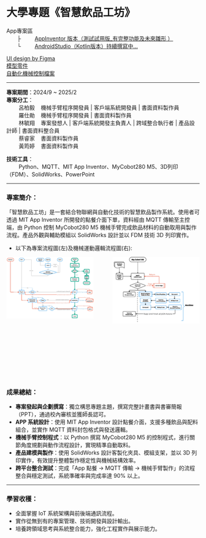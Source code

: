 # 大學專題《智慧飲品工坊》


App專案區  
&emsp;&emsp;├ &emsp;&emsp; [AppInventor 版本（測試試用版_有完整功能及未來雛形 ）](https://github.com/AdamLin0626/DrinksMachine/tree/main/ClientApp_AppInventor(完整功能))  
&emsp;&emsp;└ &emsp;&emsp; [AndroidStudio（Kotlin版本）持續撰寫中...](https://github.com/AdamLin0626/DrinksMachine/tree/main/ClientApp_Android(Kotilin)) &emsp;&emsp;  

[UI design by Figma](https://www.figma.com/design/JpJXJRiiAUezNKl1BZxRH2/DrinksMachine-APP?node-id=0-1&t=ESqcxtQsUz23wJDn-1)  
[模型零件](https://github.com/AdamLin0626/DrinksMachine/tree/main/3D_OBJ)  
[自動化機械控制檔案](https://github.com/AdamLin0626/DrinksMachine/blob/main/MachineControlFirmware.py)

---

**專案期間**：2024/9 ~ 2025/2  
**專案分工**：  
&emsp;&emsp; 呂柏毅 &nbsp;&nbsp; 機械手臂程序開發員 | 客戶端系統開發員 | 書面資料製作員  
&emsp;&emsp; 羅仕勛 &nbsp;&nbsp; 機械手臂程序開發員 |  書面資料製作員  
&emsp;&emsp; 林毓翔	&nbsp;&nbsp; 專案發想人 | 客戶端系統開發主負責人 | 跨域整合執行者 | 產品設計師 | 書面資料整合員  
&emsp;&emsp; 蔡睿家	&nbsp;&nbsp; 書面資料製作員  
&emsp;&emsp; 黃筠婷	&nbsp;&nbsp; 書面資料製作員  

**技術工具**：  
&emsp;&emsp; Python、MQTT、MIT App Inventor、MyCobot280 M5、3D列印（FDM）、SolidWorks、PowerPoint  

---

### 專案簡介：
「智慧飲品工坊」是一套結合物聯網與自動化技術的智慧飲品製作系統。使用者可透過 MIT App Inventor 所開發的點餐介面下單，資料經由 MQTT 傳輸至主控端，由 Python 控制 MyCobot280 M5 機械手臂完成飲品材料的自動取用與製作流程。產品外觀與輔助模組以 SolidWorks 設計並以 FDM 技術 3D 列印實作。<br>
- 以下為專案流程圖(左)及機械運動邏輯流程圖(右):
<p>
  <img align="left" src="ProjectProcess.JPG" alt="專案流程圖" width="45%">
  <img align="right" src="MachineMoving.JPG" alt="機械運動邏輯" width="45%">
</p>

<br><br><br><br><br><br><br><br><br><br><br><br>
---

### 成果總結：

- **專案發起與企劃撰寫**：獨立構思專題主題，撰寫完整計畫書與書審簡報（PPT），通過校內審核並獲師長認可。
- **APP 系統設計**：使用 MIT App Inventor 設計點餐介面，支援多種飲品與配料組合，並實作 MQTT 資料封包格式與發送邏輯。
- **機械手臂控制程式**：以 Python 撰寫 MyCobot280 M5 的控制程式，進行關節角度規劃與動作流程設計，實現精準自動取料。
- **產品建模與製作**：使用 SolidWorks 設計客製化夾具、模組支架，並以 3D 列印實作，有效提升整體製作穩定性與機械結構效率。
- **跨平台整合測試**：完成「App 點餐 → MQTT 傳輸 → 機械手臂製作」的流程整合與穩定測試，系統準確率與完成率達 90% 以上。

---

### 學習收穫：

- 全面掌握 IoT 系統架構與前後端通訊流程。
- 實作從無到有的專案管理、技術開發與設計輸出。
- 培養跨領域思考與系統整合能力，強化工程實作與展示能力。
